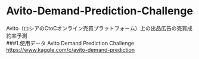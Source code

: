 # Avito-Demand-Prediction-Challenge<br>
Avito（ロシアのCtoCオンライン売買プラットフォーム）上の出品広告の売買成約率予測<br>
###1.使用データ
Avito Demand Prediction Challenge<br>
https://www.kaggle.com/c/avito-demand-prediction<br>
<br>
